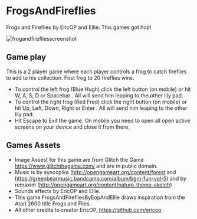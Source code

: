 # FrogsAndFireflies
Frogs and Fireflies by EricOP and Ellie: This games got hop!

![frogandfirefliesscreenshot](https://cloud.githubusercontent.com/assets/5218249/25096010/4395bcc4-236c-11e7-87f2-8c3e3f82d2cb.JPG)

## Game play

This is a 2 player game where each player controls a frog to catch fireflies to add to his collection. First frog to 20 fireflies wins.

- To control the left frog (Blue Hugh) click the left button (on mobile) or hit W, A, S, D or Spacebar . All will send him leaping to the other lily pad.
- To control the right frog (Red Fred) click the right button (on mobile) or hit Up, Left, Down, Right or Enter . All will send him leaping to the other lily pad.
- Hit Escape to Exit the game. On mobile you need to open all open active screens on your device and close it from there.

## Games Assets

- Image Assest for this game are from Glitch the Game https://www.glitchthegame.com/ and are in public domain.
- Music is by syncopika (http://opengameart.org/content/forest and https://greenbearmusic.bandcamp.com/album/bgm-fun-vol-5) and by remaxim (http://opengameart.org/content/nature-theme-sketch)
- Sounds effects by EricOP and Ellie.
- This game FrogsAndFirefliesByEopAndEllie draws inspiration from the Atari 2600 title Frogs and Flies.
- All other credits to creator EricOP, https://github.com/ericop
